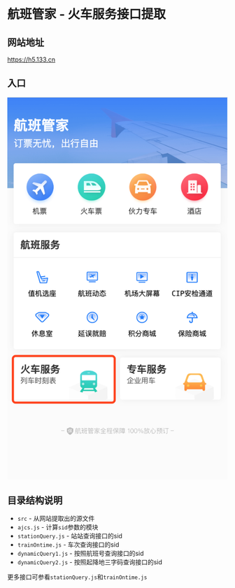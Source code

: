 # 航班管家 - 火车服务接口提取

## 网站地址
https://h5.133.cn

## 入口
![](images/snapshot1.png)


## 目录结构说明
- `src` - 从网站提取出的源文件
- `ajcs.js` - 计算`sid`参数的模块
- `stationQuery.js` - 站站查询接口的sid
- `trainOntime.js` - 车次查询接口的sid
- `dynamicQuery1.js` - 按照航班号查询接口的sid
- `dynamicQuery2.js` - 按照起降地三字码查询接口的sid

更多接口可参看`stationQuery.js`和`trainOntime.js`
